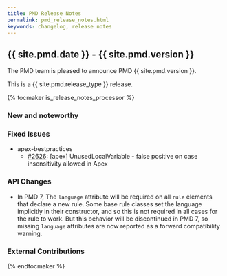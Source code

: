 ```yaml
---
title: PMD Release Notes
permalink: pmd_release_notes.html
keywords: changelog, release notes
---
```


## {{ site.pmd.date }} - {{ site.pmd.version }}

The PMD team is pleased to announce PMD {{ site.pmd.version }}.

This is a {{ site.pmd.release_type }} release.

{% tocmaker is_release_notes_processor %}

### New and noteworthy

### Fixed Issues

*   apex-bestpractices
    *   [#2626](https://github.com/pmd/pmd/issues/2626): \[apex] UnusedLocalVariable - false positive on case insensitivity allowed in Apex

### API Changes

* In PMD 7, The `language` attribute will be required on all `rule` elements that
declare a new rule. Some base rule classes set the language implicitly in their
constructor, and so this is not required in all cases for the rule to work. But this
behavior will be discontinued in PMD 7, so missing `language` attributes are now
reported as a forward compatibility warning.

### External Contributions

{% endtocmaker %}

